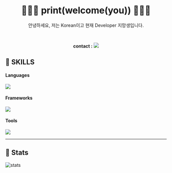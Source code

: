 <div align="center">

# 👋👋👋  print(welcome(you))  👋👋👋
  
안녕하세요, 저는 Korean이고 현재 Developer 지망생입니다.

<br/>

**contact :** <img src="https://img.shields.io/badge/chchih99@gmail.com-EA4335?style=for-the-badge&logo=Gmail&logoColor=white" />

</div>


## 🔎 SKILLS

#### Languages
<img src="https://img.shields.io/badge/JavaScript-323330?style=for-the-badge&logo=javascript&logoColor=F7DF1E" />


#### Frameworks
<img src="https://img.shields.io/badge/React_Native-20232A?style=for-the-badge&logo=react&logoColor=61DAFB" />

#### Tools
<img src="https://img.shields.io/badge/git-F05032?style=for-the-badge&logo=git&logoColor=white">

<hr/>

## 👷 Stats

![stats](https://github-readme-stats-git-masterrstaa-rickstaa.vercel.app/api?username=watchiswatch&&show_icons=true&theme=dark)



























<!--
**watchiswatch/watchiswatch** is a ✨ _special_ ✨ repository because its `README.md` (this file) appears on your GitHub profile.

Here are some ideas to get you started:

- 🔭 I’m currently working on ...
- 🌱 I’m currently learning ...
- 👯 I’m looking to collaborate on ...
- 🤔 I’m looking for help with ...
- 💬 Ask me about ...
- 📫 How to reach me: ...
- 😄 Pronouns: ...
- ⚡ Fun fact: ...

<img src="{BadgeURLHere}" />

[![watchiswatch's github stats](https://github-readme-stats.vercel.app/api/top-langs/?username=watchiswatch&show_icons=true&hide_border=true&title_color=004386&icon_color=004386&layout=compact)](https://github.com/watchiswatch)
-->
